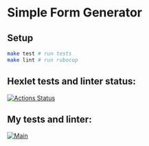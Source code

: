 # Simple Form Generator
## Setup
```sh
make test # run tests
make lint # run rubocop
```
## Hexlet tests and linter status:
[![Actions Status](https://github.com/springmelody/rails-project-lvl1/workflows/hexlet-check/badge.svg)](https://github.com/springmelody/rails-project-lvl1/actions)

## My tests and linter:
[![Main](https://github.com/springmelody/rails-project-lvl1/actions/workflows/main.yml/badge.svg)](https://github.com/springmelody/rails-project-lvl1/actions/workflows/main.yml)
